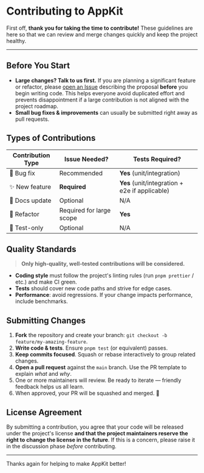 # Contributing to AppKit

First off, **thank you for taking the time to contribute!** These guidelines are here so that we can review and merge changes quickly and keep the project healthy.

---

## Before You Start

- **Large changes? Talk to us first.** If you are planning a significant feature or refactor, please [open an Issue](https://github.com/reown-com/appkit/issues) describing the proposal **before** you begin writing code. This helps everyone avoid duplicated effort and prevents disappointment if a large contribution is not aligned with the project roadmap.
- **Small bug fixes & improvements** can usually be submitted right away as pull requests.

## Types of Contributions

| Contribution Type | Issue Needed?            | Tests Required?                                |
| ----------------- | ------------------------ | ---------------------------------------------- |
| 🐛 Bug fix        | Recommended              | **Yes** (unit/integration)                     |
| ✨ New feature    | **Required**             | **Yes** (unit/integration + e2e if applicable) |
| 📝 Docs update    | Optional                 | N/A                                            |
| 🧹 Refactor       | Required for large scope | **Yes**                                        |
| 🧪 Test-only      | Optional                 | N/A                                            |

## Quality Standards

> **Only high‑quality, well‑tested contributions will be considered.**

- **Coding style** must follow the project's linting rules (run `pnpm prettier` / etc.) and make CI green.
- **Tests** should cover new code paths and strive for edge cases.
- **Performance**: avoid regressions. If your change impacts performance, include benchmarks.

## Submitting Changes

1. **Fork** the repository and create your branch: `git checkout -b feature/my-amazing-feature`.
2. **Write code & tests**. Ensure `pnpm test` (or equivalent) passes.
3. **Keep commits focused**. Squash or rebase interactively to group related changes.
4. **Open a pull request** against the `main` branch. Use the PR template to explain _what_ and _why_.
5. One or more maintainers will review. Be ready to iterate — friendly feedback helps us all learn.
6. When approved, your PR will be squashed and merged. 🎉

## License Agreement

By submitting a contribution, you agree that your code will be released under the project's license **and that the project maintainers reserve the right to change the license in the future**. If this is a concern, please raise it in the discussion phase _before_ contributing.

---

Thanks again for helping to make AppKit better!
